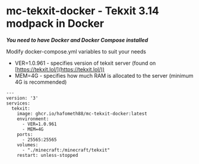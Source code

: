 # mc-tekxit-docker - Tekxit 3.14 modpack in Docker

***You need to have Docker and Docker Compose installed***

Modify docker-compose.yml variables to suit your needs

* VER=1.0.961 - specifies version of tekxit server (found on [https://tekxit.lol/](https://tekxit.lol/))
* MEM=4G - specifies how much RAM is allocated to the server (minimum 4G is recommended)

```
---
version: '3'
services:
  tekxit:
    image: ghcr.io/hafometh88/mc-tekxit-docker:latest
    environment:
      - VER=1.0.961
      - MEM=4G
    ports:
      - 25565:25565
    volumes:
      - "./minecraft:/minecraft/tekxit"
    restart: unless-stopped
```
